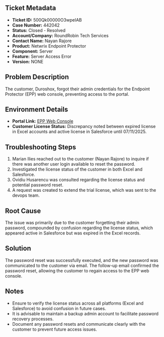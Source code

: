 ## Ticket Metadata
- **Ticket ID:** 500Qk00000O3wpeIAB
- **Case Number:** 442042
- **Status:** Closed - Resolved
- **Account/Company:** RoundRobin Tech Services
- **Contact Name:** Nayan Rajore
- **Product:** Netwrix Endpoint Protector
- **Component:** Server
- **Feature:** Server Access Error
- **Version:** NONE

## Problem Description
The customer, Duroshox, forgot their admin credentials for the Endpoint Protector (EPP) web console, preventing access to the portal.

## Environment Details
- **Portal Link:** [EPP Web Console](https://9n2ayjk.hosted.endpointprotector.com/)
- **Customer License Status:** Discrepancy noted between expired license in Excel accounts and active license in Salesforce until 07/11/2025.

## Troubleshooting Steps
1. Marian Ilies reached out to the customer (Nayan Rajore) to inquire if there was another user login available to reset the password.
2. Investigated the license status of the customer in both Excel and Salesforce.
3. Ovidiu Husarencu was consulted regarding the license status and potential password reset.
4. A request was created to extend the trial license, which was sent to the devops team.

## Root Cause
The issue was primarily due to the customer forgetting their admin password, compounded by confusion regarding the license status, which appeared active in Salesforce but was expired in the Excel records.

## Solution
The password reset was successfully executed, and the new password was communicated to the customer via email. The follow-up email confirmed the password reset, allowing the customer to regain access to the EPP web console.

## Notes
- Ensure to verify the license status across all platforms (Excel and Salesforce) to avoid confusion in future cases.
- It is advisable to maintain a backup admin account to facilitate password recovery processes.
- Document any password resets and communicate clearly with the customer to prevent future access issues.